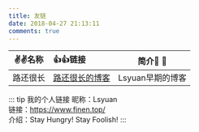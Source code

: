 ```yaml
---
title: 友链
date: 2018-04-27 21:13:11
comments: true
---
```


|✌️✌️名称|👍👍链接|简介:tada: :100:|
| --------| :----- | :----: |
|路还很长|[路还很长的博客](https://www.cnblogs.com/lsymove/)|Lsyuan早期的博客|




::: tip 我的个人链接
昵称：Lsyuan<br>
链接：https://www.finen.top/<br>
介绍：Stay Hungry! Stay Foolish!
:::